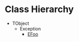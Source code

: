 # Class Hierarchy

   - TObject
      - Exception
         - [EFoo](warning_incorrect_tag_nesting.EFoo.md)

